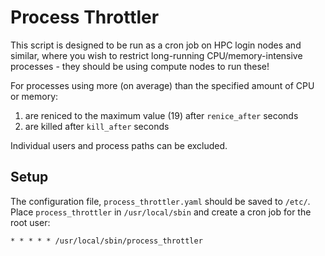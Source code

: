 # Process Throttler

This script is designed to be run as a cron job on HPC login nodes and similar, where you wish to restrict long-running CPU/memory-intensive processes - they should be using compute nodes to run these!

For processes using more (on average) than the specified amount of CPU or memory:

1. are reniced to the maximum value (19) after `renice_after` seconds
2. are killed after `kill_after` seconds

Individual users and process paths can be excluded.

## Setup

The configuration file, `process_throttler.yaml` should be saved to `/etc/`. Place `process_throttler` in `/usr/local/sbin` and create a cron job for the root user:

```
* * * * * /usr/local/sbin/process_throttler
```

